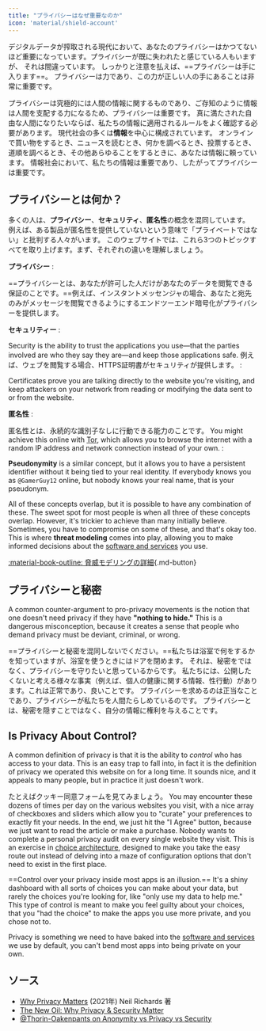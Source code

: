 ```yaml
---
title: "プライバシーはなぜ重要なのか"
icon: 'material/shield-account'
---
```


デジタルデータが搾取される現代において、あなたのプライバシーはかつてないほど重要になっています。プライバシーが既に失われたと感じている人もいますが、 それは間違っています。 しっかりと注意を払えば、==プライバシーは手に入ります==。 プライバシーは力であり、この力が正しい人の手にあることは非常に重要です。

プライバシーは究極的には人間の情報に関するものであり、ご存知のように情報は人間を支配する力になるため、プライバシーは重要です。 真に満たされた自由な人間になりたいならば、私たちの情報に適用されるルールをよく確認する必要があります。 現代社会の多くは**情報**を中心に構成されています。 オンラインで買い物をするとき、ニュースを読むとき、何かを調べるとき、投票するとき、道順を調べるとき、その他あらゆることをするときに、あなたは情報に頼っています。 情報社会において、私たちの情報は重要であり、したがってプライバシーは重要です。

## プライバシーとは何か？

多くの人は、**プライバシー**、**セキュリティ**、**匿名性**の概念を混同しています。 例えば、ある製品が匿名性を提供していないという意味で「プライベートではない」と批判する人々がいます。 このウェブサイトでは、これら3つのトピックすべてを取り上げます。まず、それぞれの違いを理解しましょう。

**プライバシー**
:

==プライバシーとは、あなたが許可した人だけがあなたのデータを閲覧できる保証のことです。==例えば、インスタントメッセンジャの場合、あなたと宛先のみがメッセージを閲覧できるようにするエンドツーエンド暗号化がプライバシーを提供します。

**セキュリティー**
:

Security is the ability to trust the applications you use—that the parties involved are who they say they are—and keep those applications safe. 例えば、ウェブを閲覧する場合、HTTPS証明書がセキュリティが提供します。
:

Certificates prove you are talking directly to the website you're visiting, and keep attackers on your network from reading or modifying the data sent to or from the website.

**匿名性**
:

匿名性とは、永続的な識別子なしに行動できる能力のことです。 You might achieve this online with [Tor](../tor.md), which allows you to browse the internet with a random IP address and network connection instead of your own.
:

**Pseudonymity** is a similar concept, but it allows you to have a persistent identifier without it being tied to your real identity. If everybody knows you as `@GamerGuy12` online, but nobody knows your real name, that is your pseudonym.

All of these concepts overlap, but it is possible to have any combination of these. The sweet spot for most people is when all three of these concepts overlap. However, it's trickier to achieve than many initially believe. Sometimes, you have to compromise on some of these, and that's okay too. This is where **threat modeling** comes into play, allowing you to make informed decisions about the [software and services](../tools.md) you use.

[:material-book-outline: 脅威モデリングの詳細](threat-modeling.md ""){.md-button}

## プライバシーと秘密

A common counter-argument to pro-privacy movements is the notion that one doesn't need privacy if they have **"nothing to hide."** This is a dangerous misconception, because it creates a sense that people who demand privacy must be deviant, criminal, or wrong.

==プライバシーと秘密を混同しないでください。==私たちは浴室で何をするかを知っていますが、浴室を使うときにはドアを閉めます。 それは、秘密をではなく、プライバシーを守りたいと思っているからです。 私たちには、公開したくないと考える様々な事実（例えば、個人の健康に関する情報、性行動）があります。これは正常であり、良いことです。 プライバシーを求めるのは正当なことであり、プライバシーが私たちを人間たらしめているのです。 プライバシーとは、秘密を隠すことではなく、自分の情報に権利を与えることです。

## Is Privacy About Control?

A common definition of privacy is that it is the ability to *control* who has access to your data. This is an easy trap to fall into, in fact it is the definition of privacy we operated this website on for a long time. It sounds nice, and it appeals to many people, but in practice it just doesn't work.

たとえばクッキー同意フォームを見てみましょう。 You may encounter these dozens of times per day on the various websites you visit, with a nice array of checkboxes and sliders which allow you to "curate" your preferences to exactly fit your needs. In the end, we just hit the "I Agree" button, because we just want to read the article or make a purchase. Nobody wants to complete a personal privacy audit on every single website they visit. This is an exercise in [choice architecture](https://en.wikipedia.org/wiki/Choice_architecture), designed to make you take the easy route out instead of delving into a maze of configuration options that don't need to exist in the first place.

==Control over your privacy inside most apps is an illusion.== It's a shiny dashboard with all sorts of choices you can make about your data, but rarely the choices you're looking for, like "only use my data to help me." This type of control is meant to make you feel guilty about your choices, that you "had the choice" to make the apps you use more private, and you chose not to.

Privacy is something we need to have baked into the [software and services](../tools.md) we use by default, you can't bend most apps into being private on your own.

## ソース

- [Why Privacy Matters](https://www.amazon.com/Why-Privacy-Matters-Neil-Richards/dp/0190939044) (2021年) Neil Richards 著
- [The New Oil: Why Privacy & Security Matter](https://thenewoil.org/en/guides/prologue/why/)
- [@Thorin-Oakenpants on Anonymity vs Privacy vs Security](https://code.privacyguides.dev/privacyguides/privacytools.io/issues/1760#issuecomment-10452)
